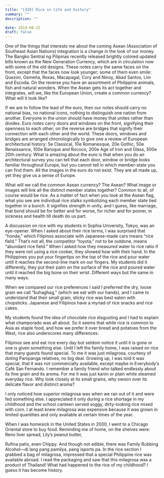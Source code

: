 ```yaml
---
title: "[320] Rice in life and history"
summary: ""
description: ""

date: 2014-08-22
draft: false
---
```


One of the things that interests me about the coming Asean (Association of Southeast Asian Nations) integration is a change in the look of our money. The Bangko Sentral ng Pilipinas recently released brightly colored updated bills known as the New Generation Currency, which are in circulation now with some of the old designs. These notes carry the same faces on the front, except that the faces now look younger; some of them even smile: Quezon, Osmeña, Roxas, Macapagal, Cory and Ninoy, Abad Santos, Lim and Escoda. On the reverse you have an assortment of Philippine animals, fish and natural wonders. When the Asean gets its act together and integrates, will we, like the European Union, create a common currency? What will it look like?

If we are to follow the lead of the euro, then our notes should carry no national bias, no national icons, nothing to distinguish one nation from another. Everyone in the union should have money that unites rather than divides. Euro notes carry doors and windows on the front, signifying their openness to each other; on the reverse are bridges that signify their connection with each other and the world. These doors, windows and bridges are arranged chronologically to give one a review of European architectural history: 5e Classical, 10e Romanesque, 20e Gothic, 50e Renaissance, 100e Baroque and Rococo, 200e Age of Iron and Glass, 500e 20th century. What is amazing about the euro is that when you do an architectural survey you can tell that each door, window or bridge looks familiar throughout Europe, but you cannot tell in which member-state you can find them. All the images in the euro do not exist. They are all made up, yet they give us a sense of Europe.

What will we call the common Asean currency? The Asean? What image or images will link all the distinct member states together? Common to all, of course would be rice. As a matter of fact when you look at the Asean flag, what you see are individual rice stalks symbolizing each member state tied together in a bunch. It signifies strength in unity, and I guess, like marriage, that bond should be for better and for worse, for richer and for poorer, in sickness and health till death do us part.

A discussion on rice with my students in Sophia University, Tokyo, was an eye-opener. When I asked about their rice terms, I was surprised that “honda,” which Filipinos associate with Japanese-made cars means “rice field.” That’s not all, the competitor “toyota,” not to be outdone, means “abundant rice field.” When I asked how they measured water to rice ratio if they were not using a rice cooker, they showed how with their hand. In the Philippines you put your fingertips on the top of the rice and pour water until it reaches the second-line mark on our fingers. My students did it differently, they put their palm on the surface of the rice and poured water until it reached the big bone on their wrist. Different ways but the same in many ways.

When we compared our rice preferences I said I preferred the dry, loose grain we call “buhaghag,” (which we eat with our hands), and I came to understand that their small grain, sticky rice was best eaten with chopsticks. Japanese and Filipinos have a myriad of rice snacks and rice cakes.

My students found the idea of chocolate rice disgusting and I had to explain what champorado was all about. So it seems that while rice is common to Asia as staple food, and how we prefer it over bread and potatoes from the West, rice also underscores many differences.

Filipinos see and eat rice every day but seldom notice it until it is gone or one is given something else. Until I left the family home, I was raised on rice that many guests found special. To me it was just milagrosa, courtesy of doting Pampanga relatives, no big deal. Growing up, I was told it was special, that it was not commercially available, except maybe in Everybody’s Café San Fernando. I remember a family friend who talked endlessly about its fine grain and its aroma. For me it was just kanin or plain white steamed everyday rice. Why look closely at its small grains, why swoon over its delicate flavor and distinct aroma?

I only noticed how superior milagrosa was when we ran out of it and were fed something else. I appreciated it only during a rice shortage in my childhood and the school canteen served soggy, dirty-looking rice mixed with corn. I at least knew milagrosa was expensive because it was grown in limited quantities and only available at certain times of the year.

When I was homesick in the United States in 2000, I went to a Chicago Oriental store to buy food. Reminding me of home, on the shelves were: Reno liver spread, Lily’s peanut butter,

Rufina patis, even Chippy. And though not edible, there was Family Rubbing Alcohol—di lang pang pamilya, pang isports pa. In the rice section I grabbed a bag of milagrosa, impressed that a special Philippine rice was available abroad. I read the packaging and saw that this milagrosa was a product of Thailand! What had happened to the rice of my childhood? I guess it has become history.
